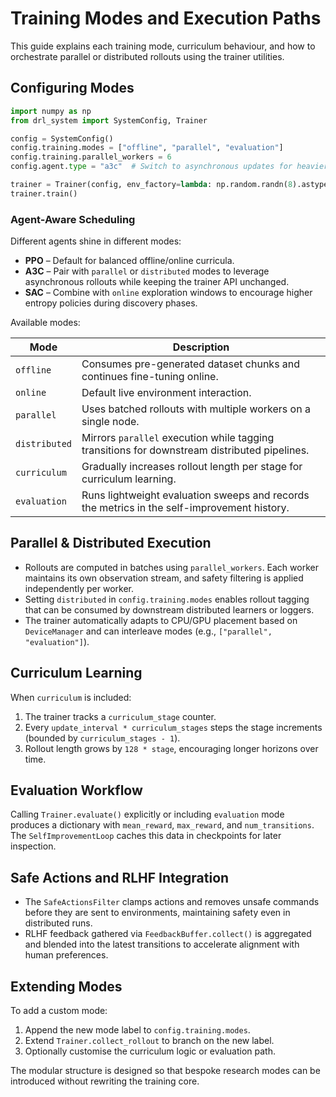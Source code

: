 # Training Modes and Execution Paths

This guide explains each training mode, curriculum behaviour, and how to orchestrate
parallel or distributed rollouts using the trainer utilities.

## Configuring Modes

```python
import numpy as np
from drl_system import SystemConfig, Trainer

config = SystemConfig()
config.training.modes = ["offline", "parallel", "evaluation"]
config.training.parallel_workers = 6
config.agent.type = "a3c"  # Switch to asynchronous updates for heavier parallelism

trainer = Trainer(config, env_factory=lambda: np.random.randn(8).astype("float32"))
trainer.train()
```

### Agent-Aware Scheduling

Different agents shine in different modes:

- **PPO** – Default for balanced offline/online curricula.
- **A3C** – Pair with `parallel` or `distributed` modes to leverage asynchronous
  rollouts while keeping the trainer API unchanged.
- **SAC** – Combine with `online` exploration windows to encourage higher
  entropy policies during discovery phases.

Available modes:

| Mode | Description |
| --- | --- |
| `offline` | Consumes pre-generated dataset chunks and continues fine-tuning online. |
| `online` | Default live environment interaction. |
| `parallel` | Uses batched rollouts with multiple workers on a single node. |
| `distributed` | Mirrors `parallel` execution while tagging transitions for downstream distributed pipelines. |
| `curriculum` | Gradually increases rollout length per stage for curriculum learning. |
| `evaluation` | Runs lightweight evaluation sweeps and records the metrics in the self-improvement history. |

## Parallel & Distributed Execution

- Rollouts are computed in batches using `parallel_workers`. Each worker maintains its
  own observation stream, and safety filtering is applied independently per worker.
- Setting `distributed` in `config.training.modes` enables rollout tagging that can be
  consumed by downstream distributed learners or loggers.
- The trainer automatically adapts to CPU/GPU placement based on `DeviceManager` and
  can interleave modes (e.g., `["parallel", "evaluation"]`).

## Curriculum Learning

When `curriculum` is included:

1. The trainer tracks a `curriculum_stage` counter.
2. Every `update_interval * curriculum_stages` steps the stage increments (bounded by
   `curriculum_stages - 1`).
3. Rollout length grows by `128 * stage`, encouraging longer horizons over time.

## Evaluation Workflow

Calling `Trainer.evaluate()` explicitly or including `evaluation` mode produces a
dictionary with `mean_reward`, `max_reward`, and `num_transitions`. The
`SelfImprovementLoop` caches this data in checkpoints for later inspection.

## Safe Actions and RLHF Integration

- The `SafeActionsFilter` clamps actions and removes unsafe commands before they are sent
  to environments, maintaining safety even in distributed runs.
- RLHF feedback gathered via `FeedbackBuffer.collect()` is aggregated and blended into
  the latest transitions to accelerate alignment with human preferences.

## Extending Modes

To add a custom mode:

1. Append the new mode label to `config.training.modes`.
2. Extend `Trainer.collect_rollout` to branch on the new label.
3. Optionally customise the curriculum logic or evaluation path.

The modular structure is designed so that bespoke research modes can be introduced
without rewriting the training core.
